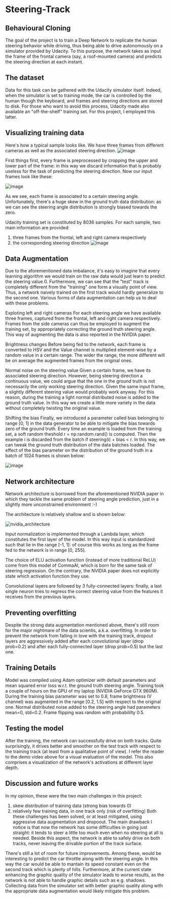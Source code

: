 # Steering-Track
## Behavioural Cloning
The goal of the project is to train a Deep Network to replicate the human steering behavior while driving, thus being able to drive autonomously on a simulator provided by Udacity. To this purpose, the network takes as input the frame of the frontal camera (say, a roof-mounted camera) and predicts the steering direction at each instant.

## The dataset
Data for this task can be gathered with the Udacity simulator itself. Indeed, when the simulator is set to training mode, the car is controlled by the human though the keyboard, and frames and steering directions are stored to disk. For those who want to avoid this process, Udacity made also available an "off-the-shelf" training set. For this project, I employed this latter.

## Visualizing training data
Here's how a typical sample looks like. We have three frames from different cameras as well as the associated steering direction.
![image](https://user-images.githubusercontent.com/105145597/168440224-9258c2e1-e583-40a1-b30f-1066ff7a0e81.png)

First things first, every frame is preprocessed by cropping the upper and lower part of the frame: in this way we discard information that is probably useless for the task of predicting the steering direction. Now our input frames look like these:

![image](https://user-images.githubusercontent.com/105145597/168440267-7619c501-d255-414e-873f-1d7c24f24cf1.png)

As we see, each frame is associated to a certain steering angle. Unfortunately, there's a huge skew in the ground truth data distribution: as we can see the steering angle distribution is strongly biased towards the zero.




Udacity training set is constituted by 8036 samples. For each sample, two main information are provided:
1. three frames from the frontal, left and right camera respectively
2. the corresponding steering direction
![image](https://user-images.githubusercontent.com/105145597/168439792-82e70a8f-615e-430e-ae56-b026a03f9ec5.png)

## Data Augmentation
Due to the aforementioned data imbalance, it's easy to imagine that every learning algorithm we would train on the raw data would just learn to predict the steering value 0. Furthermore, we can see that the "test" track is completely different from the "training" one form a visually point of view. Thus, a network naively trained on the first track would hardly generalize to the second one. Various forms of data augmentation can help us to deal with these problems.

Exploting left and right cameras
For each steering angle we have available three frames, captured from the frontal, left and right camera respectively. Frames from the side cameras can thus be employed to augment the training set, by appropriately correcting the ground truth steering angle. This way of augmenting the data is also reported in the NVIDIA paper.

Brightness changes
Before being fed to the network, each frame is converted to HSV and the Value channel is multiplied element-wise by a random value in a certain range. The wider the range, the more different will be on average the augmented frames from the original ones.

Normal noise on the steering value
Given a certain frame, we have its associated steering direction. However, being steering direction a continuous value, we could argue that the one in the ground truth is not necessarily the only working steering direction. Given the same input frame, a slightly different steering value would probably work anyway. For this reason, during the training a light normal distributed noise is added to the ground truth value. In this way we create a little more variety in the data without completely twisting the original value.

Shifting the bias
Finally, we introduced a parameter called bias belonging to range [0, 1] in the data generator to be able to mitigate the bias towards zero of the ground truth. Every time an example is loaded from the training set, a soft random theshold r = np.random.rand() is computed. Then the example i is discarded from the batch if steering(i) + bias < r. In this way, we can tweak the ground truth distribution of the data batches loaded. The effect of the bias parameter on the distribution of the ground truth in a batch of 1024 frames is shown below:

![image](https://user-images.githubusercontent.com/105145597/168439767-342cba1e-7315-480d-9425-18400e47a679.png)


## Network architecture
Network architecture is borrowed from the aforementioned NVIDIA paper in which they tackle the same problem of steering angle prediction, just in a slightly more unconstrained environment :-)

The architecture is relatively shallow and is shown below:

![nvidia_architecture](https://user-images.githubusercontent.com/105145597/168439719-691c5f1e-7373-4ff7-b077-70073d7e7742.png)

Input normalization is implemented through a Lambda layer, which constitutes the first layer of the model. In this way input is standardized such that lie in the range [-1, 1]: of course this works as long as the frame fed to the network is in range [0, 255].

The choice of ELU activation function (instead of more traditional ReLU) come from this model of CommaAI, which is born for the same task of steering regression. On the contrary, the NVIDIA paper does not explicitly state which activation function they use.

Convolutional layers are followed by 3 fully-connected layers: finally, a last single neuron tries to regress the correct steering value from the features it receives from the previous layers.

## Preventing overfitting
Despite the strong data augmentation mentioned above, there's still room for the major nightmare of the data scientis, a.k.a. overfitting. In order to prevent the network from falling in love with the training track, dropout layers are aggressively added after each convolutional layer (drop prob=0.2) and after each fully-connected layer (drop prob=0.5) but the last one.

## Training Details
Model was compiled using Adam optimizer with default parameters and mean squared error loss w.r.t. the ground truth steering angle. Training took a couple of hours on the GPU of my laptop (NVIDIA GeForce GTX 960M). During the training bias parameter was set to 0.8, frame brightness (V channel) was augmented in the range [0.2, 1.5] with respect to the original one. Normal distributed noise added to the steering angle had parameters mean=0, std=0.2. Frame flipping was random with probabililty 0.5.

## Testing the model
After the training, the network can successfully drive on both tracks. Quite surprisingly, it drives better and smoother on the test track with respect to the training track (at least from a qualitative point of view). I refer the reader to the demo video above for a visual evaluation of the model. This also comprises a visualization of the network's activations at different layer depth.

## Discussion and future works
In my opinion, these were the two main challenges in this project:

1. skew distribution of training data (strong bias towards 0)
2. relatively few training data, in one track only (risk of overfitting)
Both these challenges has been solved, or at least mitigated, using aggressive data augmentation and dropoout. The main drawback I notice is that now the network has some difficulties in going just straight: it tends to steer a little too much even when no steering at all is needed. Beside this aspect, the network is able to safely drive on both tracks, never leaving the drivable portion of the track surface.

There's still a lot of room for future improvements. Among these, would be interesting to predict the car throttle along with the steering angle. In this way the car would be able to mantain its speed constant even on the second track which is plenty of hills. Furthermore, at the current state enhancing the graphic quality of the simulator leads to worse results, as the network is not able to handle graphic details such as e.g. shadows. Collecting data from the simulator set with better graphic quality along with the appropriate data augmentation would likely mitigate this problem.





